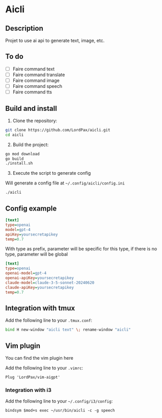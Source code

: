 # Aicli

## Description

Projet to use ai api to generate text, image, etc.

## To do

- [ ] Faire command text
- [ ] Faire command translate
- [ ] Faire command image
- [ ] Faire command speech
- [ ] Faire command tts

## Build and install

1. Clone the repository:

```bash
git clone https://github.com/LordPax/aicli.git
cd aicli
```

2. Build the project:

```bash
go mod download
go build
./install.sh
```

3. Execute the script to generate config

Will generate a config file at `~/.config/aicli/config.ini`

```bash
./aicli
```

## Config example

```ini
[text]
type=openai
model=gpt-4
apiKey=yoursecretapikey
temp=0.7
```

With type as prefix, parameter will be specific for this type, if there is no type, parameter will be global

```ini
[text]
type=openai
openai-model=gpt-4
openai-apiKey=yoursecretapikey
claude-model=claude-3-5-sonnet-20240620
claude-apiKey=yoursecretapikey
temp=0.7
```

## Integration with tmux

Add the following line to your `.tmux.conf`:

```bash
bind H new-window "aicli text" \; rename-window "aicli"
```

## Vim plugin

You can find the vim plugin here

Add the following line to your `.vimrc`:

```vim
Plug 'LordPax/vim-aigpt'
```

### Integration with i3

Add the following line to your `~/.config/i3/config`:

```
bindsym $mod+s exec ~/usr/bin/aicli -c -g speech
```
